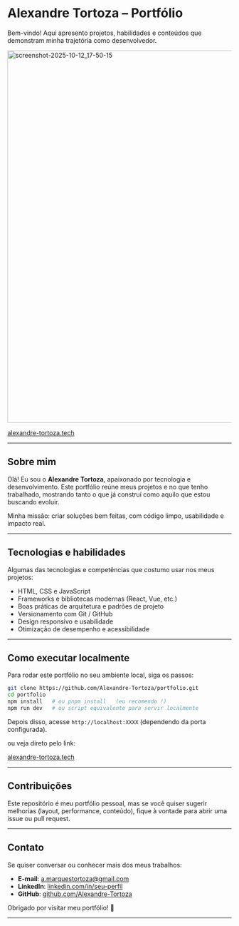 # Alexandre Tortoza – Portfólio

Bem-vindo! Aqui apresento projetos, habilidades e conteúdos que demonstram minha trajetória como desenvolvedor.

<img width="1822" height="835" alt="screenshot-2025-10-12_17-50-15" src="https://github.com/user-attachments/assets/6568210e-2ee9-4ab2-a163-7bdabc9ebd50" />


[alexandre-tortoza.tech](alexandre-tortoza.tech)

---

## Sobre mim

Olá! Eu sou o **Alexandre Tortoza**, apaixonado por tecnologia e desenvolvimento. Este portfólio reúne meus projetos e no que tenho trabalhado, mostrando tanto o que já construí como aquilo que estou buscando evoluir.

Minha missão: criar soluções bem feitas, com código limpo, usabilidade e impacto real.

---

## Tecnologias e habilidades

Algumas das tecnologias e competências que costumo usar nos meus projetos:

* HTML, CSS e JavaScript
* Frameworks e bibliotecas modernas (React, Vue, etc.)
* Boas práticas de arquitetura e padrões de projeto
* Versionamento com Git / GitHub
* Design responsivo e usabilidade
* Otimização de desempenho e acessibilidade

---

## Como executar localmente

Para rodar este portfólio no seu ambiente local, siga os passos:

```bash
git clone https://github.com/Alexandre-Tortoza/portfolio.git  
cd portfolio  
npm install   # ou pnpm install   (eu recomendo !)
npm run dev   # ou script equivalente para servir localmente  
```

Depois disso, acesse `http://localhost:XXXX` (dependendo da porta configurada).

ou veja direto pelo link:

[alexandre-tortoza.tech](alexandre-tortoza.tech)

---

## Contribuições

Este repositório é meu portfólio pessoal, mas se você quiser sugerir melhorias (layout, performance, conteúdo), fique à vontade para abrir uma issue ou pull request.

---

## Contato

Se quiser conversar ou conhecer mais dos meus trabalhos:

* **E-mail**: [a.marquestortoza@gmail.com](mailto:a.marquestortoza@gmail.com)
* **LinkedIn**: [linkedin.com/in/seu-perfil](https://www.linkedin.com/in/alexmrqr/)
* **GitHub**: [github.com/Alexandre-Tortoza](https://github.com/Alexandre-Tortoza)

Obrigado por visitar meu portfólio! 🙌

---
